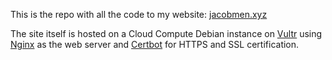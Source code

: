This is the repo with all the code to my website: [jacobmen.xyz](https://jacobmen.xyz/)

The site itself is hosted on a Cloud Compute Debian instance on [Vultr](https://www.vultr.com/) using [Nginx](https://www.nginx.com/) as the web server and [Certbot](https://certbot.eff.org/) for HTTPS and SSL certification.
